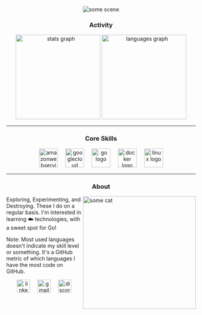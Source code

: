 <div align="center">
  <img src="https://smarttechnology1tech.files.wordpress.com/2021/03/368c9526-cbef-47f9-a833-503c8a41f203.gif" alt="some scene">
</div>

<div align="center">
  <h3>Activity</h3>
  <img src="https://github-readme-stats.vercel.app/api?username=viljkid&hide_title=false&custom_title=My%20Stats&hide_rank=false&rank_icon=github&show_icons=true&include_all_commits=true&count_private=true&disable_animations=false&theme=dracula&locale=en&hide_border=false" height="225" alt="stats graph"  />
  <img src="https://github-readme-stats.vercel.app/api/top-langs?username=viljkid&locale=en&hide_title=false&layout=compact&card_width=&langs_count=8&theme=dracula&hide_border=false" height="225" alt="languages graph"  />
</div>

---

<div align="center">
  <h3>Core Skills</h3>
  <img src="https://cdn.jsdelivr.net/gh/devicons/devicon/icons/amazonwebservices/amazonwebservices-original-wordmark.svg" height="50" alt="amazonwebservices logo"  />
  <img width="12" />
  <img src="https://cdn.jsdelivr.net/gh/devicons/devicon/icons/googlecloud/googlecloud-original.svg" height="50" alt="googlecloud logo"  />
  <img width="12" />
  <img src="https://cdn.jsdelivr.net/gh/devicons/devicon/icons/go/go-original.svg" height="50" alt="go logo"  />
  <img width="12" />
  <img src="https://cdn.jsdelivr.net/gh/devicons/devicon/icons/docker/docker-original.svg" height="50" alt="docker logo"  />
  <img width="12" />
  <img src="https://cdn.jsdelivr.net/gh/devicons/devicon/icons/linux/linux-original.svg" height="50" alt="linux logo"  />
</div>

---

<!--
<div align="center">
  <h3>About</h3>
  <i>
    <p>Exploring, Experimenting, and Destroying. These I do on a regular basis. I'm interested in learning ☁️ technologies, with a sweet spot for Go!</p>
    <p>Note: Most used languages doesn't indicate my skill level or something. It's a GitHub metric of which languages I have the most code on GitHub.</p>
  </i>
  <a href="https://www.linkedin.com/in/sidharth-jawale"><img src="https://img.shields.io/static/v1?message=LinkedIn&logo=linkedin&label=&color=0077B5&logoColor=white&labelColor=&style=for-the-badge" height="35" alt="linkedin logo"  /></a>
  <img width="12" />
  <a href="mailto:sidharth.v.jawale@gmail.com"><img src="https://img.shields.io/static/v1?message=Gmail&logo=gmail&label=&color=D14836&logoColor=white&labelColor=&style=for-the-badge" height="35" alt="gmail logo"  /></a>
  <img width="12" />
  <a href="https://discord.com/users/582569990021054464"><img src="https://img.shields.io/static/v1?message=Discord&logo=discord&label=&color=7289DA&logoColor=white&labelColor=&style=for-the-badge" height="35" alt="discord logo"  /></a>
</div>
-->

<!--
<div align="right">
  <img src="https://vignette3.wikia.nocookie.net/fantendo/images/9/9f/Nyan_cat_animated.gif" alt="nyan cat" />
  <img src="http://3.bp.blogspot.com/-Qs89Fc3Mue4/Uww7rm5xvHI/AAAAAAAALXM/ZZcnGwWUHj0/s1600/GIF+~+Dogs+Running.GIF" alt="run" />
  <img src="https://media.giphy.com/media/SsCLe5ozI3C3wRHL9r/giphy.gif" alt="some cat" />
</div>
-->

<h3 align="center">About</h3>

<img align="right" src="https://media.giphy.com/media/SsCLe5ozI3C3wRHL9r/giphy.gif" width="300" alt="some cat" />

Exploring, Experimenting, and Destroying. These I do on a regular basis. I'm interested in learning ☁️ technologies, with a sweet spot for Go!

Note: Most used languages doesn't indicate my skill level or something. It's a GitHub metric of which languages I have the most code on GitHub.

<div align="center">
  <a href="https://www.linkedin.com/in/sidharth-jawale" target="_blank"><img src="https://img.shields.io/static/v1?message=LinkedIn&logo=linkedin&label=&color=0077B5&logoColor=white&labelColor=&style=for-the-badge" height="35" alt="linkedin logo"  /></a>
  <img width="12" />
  <a href="mailto:sidharth.v.jawale@gmail.com"><img src="https://img.shields.io/static/v1?message=Gmail&logo=gmail&label=&color=D14836&logoColor=white&labelColor=&style=for-the-badge" height="35" alt="gmail logo"  /></a>
  <img width="12" />
  <a href="https://discord.com/users/582569990021054464"><img src="https://img.shields.io/static/v1?message=Discord&logo=discord&label=&color=7289DA&logoColor=white&labelColor=&style=for-the-badge" height="35" alt="discord logo"  /></a>
</div>
